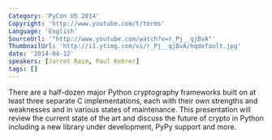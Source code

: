 ```yaml
---
Category: 'PyCon US 2014'
Copyright: 'http://www.youtube.com/t/terms'
Language: 'English'
SourceUrl: '"http://www.youtube.com/watch?v=r_Pj__qjBvA"'
ThumbnailUrl: 'http://i1.ytimg.com/vi/r_Pj__qjBvA/hqdefault.jpg'
date: '2014-04-12'
speakers: [Jarret Raim, Paul Kehrer]
tags: []
---
```

There are a half-dozen major Python cryptography frameworks built on at least three separate C implementations, each with their own strengths and weaknesses and in various states of maintenance. This presentation will review the current state of the art and discuss the future of crypto in Python including a new library under development, PyPy support and more.